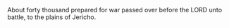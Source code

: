 About forty thousand prepared for war passed over before the LORD unto battle, to the plains of Jericho.
